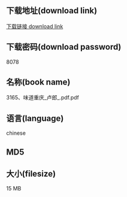## 下载地址(download link)
[下载链接 download link](https://voluble-croquembouche-d321dc.netlify.app/?s=3165%E3%80%81%E5%91%B3%E9%81%93%E9%87%8D%E5%BA%86_%E5%8D%A2%E9%83%8E_.pdf)

## 下载密码(download password)
8078

## 名称(book name)
3165、味道重庆_卢郎_.pdf.pdf

## 语言(language)
chinese

## MD5


## 大小(filesize)
15 MB
